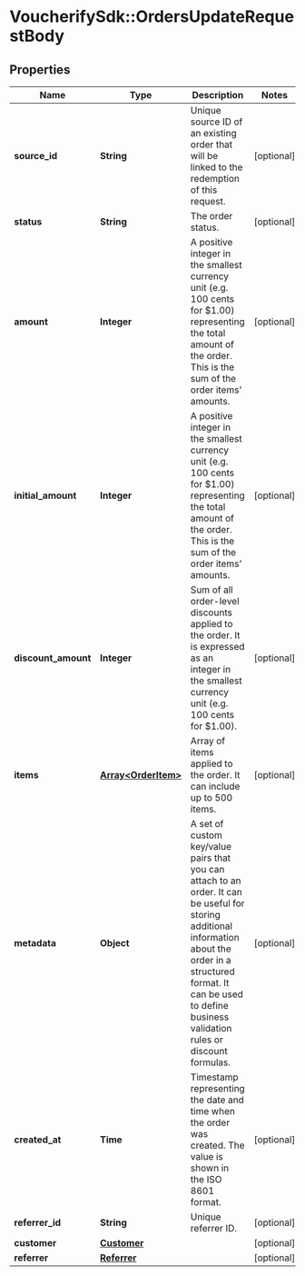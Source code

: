 # VoucherifySdk::OrdersUpdateRequestBody

## Properties

| Name | Type | Description | Notes |
| ---- | ---- | ----------- | ----- |
| **source_id** | **String** | Unique source ID of an existing order that will be linked to the redemption of this request. | [optional] |
| **status** | **String** | The order status. | [optional] |
| **amount** | **Integer** | A positive integer in the smallest currency unit (e.g. 100 cents for $1.00) representing the total amount of the order. This is the sum of the order items&#39; amounts. | [optional] |
| **initial_amount** | **Integer** | A positive integer in the smallest currency unit (e.g. 100 cents for $1.00) representing the total amount of the order. This is the sum of the order items&#39; amounts. | [optional] |
| **discount_amount** | **Integer** | Sum of all order-level discounts applied to the order. It is expressed as an integer in the smallest currency unit (e.g. 100 cents for $1.00). | [optional] |
| **items** | [**Array&lt;OrderItem&gt;**](OrderItem.md) | Array of items applied to the order. It can include up to 500 items. | [optional] |
| **metadata** | **Object** | A set of custom key/value pairs that you can attach to an order. It can be useful for storing additional information about the order in a structured format. It can be used to define business validation rules or discount formulas. | [optional] |
| **created_at** | **Time** | Timestamp representing the date and time when the order was created. The value is shown in the ISO 8601 format. | [optional] |
| **referrer_id** | **String** | Unique referrer ID. | [optional] |
| **customer** | [**Customer**](Customer.md) |  | [optional] |
| **referrer** | [**Referrer**](Referrer.md) |  | [optional] |


